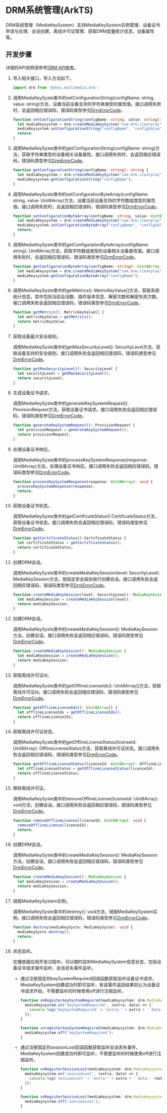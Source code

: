 # DRM系统管理(ArkTS)

DRM系统管理（MediaKeySystem）支持MediaKeySystem实例管理、设备证书申请与处理、会话创建、离线许可证管理、获取DRM度量统计信息、设备属性等。

## 开发步骤

详细的API说明请参考[DRM API参考](../reference/apis/js-apis-drm.md)。

1. 导入相关接口，导入方法如下。

   ```ts
   import drm from '@ohos.multimedia.drm';
   ```

2. 调用MediaKeySyste类中的setConfigurationString(configName: string, value: string)方法，设置当前设备支持的字符串类型的属性值。接口调用失败时，会返回相应错误码，错误码类型参见[DrmErrorCode](../reference/apis/js-apis-drm.md#drmerrorcode)。

   ```ts
   function setConfigurationString(configName: string, value: string): void {
     let mediaKeysystem = drm.createMediaKeySystem("com.drm.clearplay");
     mediaKeysystem.setConfigurationString("configName", "configValue");
     return;
   }
   ```

3. 调用MediaKeySyste类中的getConfigurationString(configName: string)方法，获取字符串类型的设备相关设备属性。接口调用失败时，会返回相应错误码，错误码类型参见[DrmErrorCode](../reference/apis/js-apis-drm.md#drmerrorcode)。

   ```ts
   function getConfigurationString(configName: string): string {
     let mediaKeysystem = drm.createMediaKeySystem("com.drm.clearplay");
     mediaKeysystem.getConfigurationString("configName");
   }
   ```

4. 调用MediaKeySyste类中的setConfigurationByteArray(configName: string, value: Uint8Array)方法，设置当前设备支持的字符数组类型的属性值。接口调用失败时，会返回相应错误码，错误码类型参见[DrmErrorCode](../reference/apis/js-apis-drm.md#drmerrorcode)。

   ```ts
   function setConfigurationByteArray(configName: string, value: Uint8Array): void {
     let mediaKeysystem = drm.createMediaKeySystem("com.drm.clearplay");
     mediaKeysystem.setConfigurationByteArray("configName", "configValue");
     return;
   }
   ```

5. 调用MediaKeySyste类中的getConfigurationByteArray(configName: string): Uint8Array方法，获取字符数组类型的设备相关设备属性值。接口调用失败时，会返回相应错误码，错误码类型参见[DrmErrorCode](../reference/apis/js-apis-drm.md#drmerrorcode)。

   ```ts
   function getConfigurationByteArray(configName: string): Uint8Array {
     let mediaKeysystem = drm.createMediaKeySystem("com.drm.clearplay");
     mediaKeysystem.getConfigurationByteArray("configName");
   }
   ```

6. 调用MediaKeySyste类中的getMetrics(): MetricKeyValue[]方法，获取系统统计信息。其中包括当前会话数、插件版本信息、解密次数和解密失败次数。接口调用失败会返回相应错误码，错误码类型参见[DrmErrorCode](../reference/apis/js-apis-drm.md#drmerrorcode)。

   ```ts
   function getMetrics(): MetricKeyValue[] {
     let metricKeyValue = getMetrics();
     return metricKeyValue;
   }
   ```

7. 获取设备最大安全级别。

   调用MediaKeySyste类中的getMaxSecurityLevel(): SecurityLevel方法，获取设备支持的安全级别。接口调用失败会返回相应错误码，错误码类型参见[DrmErrorCode](../reference/apis/js-apis-drm.md#drmerrorcode)。

     ```ts
     function getMaxSecurityLevel(): SecurityLevel {
       let securityLevel = getMaxSecurityLevel();
       return securityLevel;
     }
     ```

8. 生成设备证书请求。

   调用MediaKeySyste类中的generateKeySystemRequest(): ProvisionRequest方法，获取设备证书请求。接口调用失败会返回相应错误码，错误码类型参见[DrmErrorCode](../reference/apis/js-apis-drm.md#drmerrorcode)。

     ```ts
     function generateKeySystemRequest(): ProvisionRequest {
       let provisionRequest = generateKeySystemRequest();
       return provisionRequest;
     }
     ```

9. 处理设备证书响应。

   调用MediaKeySyste类中的processKeySystemResponse(response: Uint8Array)方法，处理设备证书响应。接口调用失败会返回相应错误码，错误码类型参见[DrmErrorCode](../reference/apis/js-apis-drm.md#drmerrorcode)。

     ```ts
     function processKeySystemResponse(response: Uint8Array): void {
       processKeySystemResponse(response);
       return;
     }
     ```

10. 获取设备证书状态。

    调用MediaKeySyste类中的getCertificateStatus():CertificateStatus方法，获取设备证书状态。接口调用失败会返回相应错误码，错误码类型参见[DrmErrorCode](../reference/apis/js-apis-drm.md#drmerrorcode)。

      ```ts
      function getCertificateStatus():CertificateStatus {
        let certificateStatus = getCertificateStatus();
        return certificateStatus;
      }
      ```

11. 创建DRM会话。

    调用MediaKeySyste类中的createMediaKeySession(level: SecurityLevel): MediaKeySession方法，按指定安全级别进行创建会话。接口调用失败会返回相应错误码，错误码类型参见[DrmErrorCode](../reference/apis/js-apis-drm.md#drmerrorcode)。

      ```ts
      function createMediaKeySession(level: SecurityLevel): MediaKeySession {
        let mediaKeySession = createMediaKeySession(level);
        return mediaKeySession;
      }
      ```

12. 创建DRM会话。

    调用MediaKeySyste类中的createMediaKeySession(): MediaKeySession方法，创建会话。接口调用失败会返回相应错误码，错误码类型参见[DrmErrorCode](../reference/apis/js-apis-drm.md#drmerrorcode)。

      ```ts
      function createMediaKeySession(): MediaKeySession {
        let mediaKeySession = createMediaKeySession();
        return mediaKeySession;
      }
      ```

13. 获取离线许可证Id。

    调用MediaKeySyste类中的getOfflineLicenseIds(): Uint8Array[]方法，获取离线许可证Id。接口调用失败会返回相应错误码，错误码类型参见[DrmErrorCode](../reference/apis/js-apis-drm.md#drmerrorcode)。

      ```ts
      function getOfflineLicenseIds(): Uint8Array[] {
        let offlineLicenseIds = getOfflineLicenseIds();
        return offlineLicenseIds;
      }
      ```

14. 获取离线许可证状态。

    调用MediaKeySyste类中的getOfflineLicenseStatus(licenseId: Uint8Array): OfflineLicenseStatus方法，获取离线许可证状态。接口调用失败会返回相应错误码，错误码类型参见[DrmErrorCode](../reference/apis/js-apis-drm.md#drmerrorcode)。

      ```ts
      function getOfflineLicenseStatus(licenseId: Uint8Array): OfflineLicenseStatus {
        let offlineLicenseStatus = getOfflineLicenseStatus(licenseId);
        return offlineLicenseStatus;
      }
      ```

15. 移除离线许可证。

    调用MediaKeySyste类中的removeOfflineLicense(licenseId: Uint8Array): void方法，创建会话。接口调用失败会返回相应错误码，错误码类型参见[DrmErrorCode](../reference/apis/js-apis-drm.md#drmerrorcode)。

      ```ts
      function removeOfflineLicense(licenseId: Uint8Array): void {
        removeOfflineLicense(licenseId);
        return;
      }
      ```

16. 创建DRM会话。

    调用MediaKeySyste类中的createMediaKeySession(): MediaKeySession方法，创建会话。接口调用失败会返回相应错误码，错误码类型参见[DrmErrorCode](../reference/apis/js-apis-drm.md#drmerrorcode)。

      ```ts
      function createMediaKeySession(): MediaKeySession {
        let mediaKeySession = createMediaKeySession();
        return mediaKeySession;
      }
      ```

17. 销毁MediaKeySystem实例。

    调用MediaKeySyste类中的destroy(): void方法，销毁MediaKeySystem实例。接口调用失败会返回相应错误码，错误码类型参见[DrmErrorCode](../reference/apis/js-apis-drm.md#drmerrorcode)。

      ```ts
      function destroy(mediaKeySyste: MediaKeySyste): void {
        mediaKeySyste.destroy();
        return;
      }
      ```

18. 状态监听。

    在播放器应用开发过程中，可以随时监听MediaKeySystem信息状态，包括设备证书请求事件监听、会话丢失事件监听。

    - 通过注册固定的keySystemRequired回调函数获取监听设备证书请求，MediaKeySystem创建成功时即可监听，有该事件返回结果则认为设备证书请求开始，不需要监听的时候使用off进行注销监听。

      ```ts
      function onRegisterkeySystemRequired(mediaKeysystem: drm.MediaKeysystem): void {
        mediaKeysystem.on('keySystemRequired', (extra, data) => {
          console.log('keySystemRequired' + 'extra:' + extra + ' data:' +data);
        });
      }
      ```

      ```ts
      function unregisterkeySystemRequired(mediaKeysystem: drm.MediaKeysystem): void {
        mediaKeysystem.off('keySystemRequired');
      }
      ```

    - 通过注册固定的sessionLost回调函数获取监听会话丢失事件，MediaKeySystem创建成功时即可监听，不需要监听的时候使用off进行注销监听。

      ```ts
      function onRegisterSessionLost(mediaKeysystem: drm.MediaKeysystem): void {
        mediaKeysystem.on('sessionLost', (extra, data) => {
          console.log('sessionLost' + 'extra:' + extra + ' data:' +data);
        });
      }
      ```

      ```ts
      function unRegisterSessionLost(mediaKeysystem: drm.MediaKeysystem): void {
        mediaKeysystem.off('sessionLost');
      }
      ```
